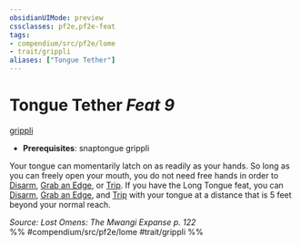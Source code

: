```yaml
---
obsidianUIMode: preview
cssclasses: pf2e,pf2e-feat
tags:
- compendium/src/pf2e/lome
- trait/grippli
aliases: ["Tongue Tether"]
---
```

# Tongue Tether  *Feat 9*  
[grippli](rules/traits/grippli-b2.md "Grippli Ancestry & Heritage Trait")  

- **Prerequisites**: snaptongue grippli

Your tongue can momentarily latch on as readily as your hands. So long as you can freely open your mouth, you do not need free hands in order to [Disarm](rules/actions/disarm.md), [Grab an Edge](rules/actions/grab-an-edge.md), or [Trip](rules/actions/trip.md). If you have the Long Tongue feat, you can [Disarm](rules/actions/disarm.md), [Grab an Edge](rules/actions/grab-an-edge.md), and [Trip](rules/actions/trip.md) with your tongue at a distance that is 5 feet beyond your normal reach.

*Source: Lost Omens: The Mwangi Expanse p. 122*  
%% #compendium/src/pf2e/lome #trait/grippli %%